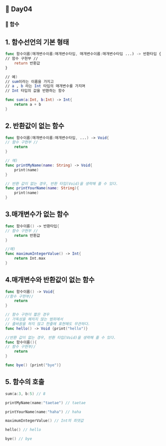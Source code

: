 ## :runner: Day04

### :page_with_curl: 함수

## 1. 함수선언의 기본 형태
```swift
func 함수이름(매개변수이름:매개변수타입, 매개변수이름:매개변수타입 ...) -> 반환타입 {
// 함수 구현부 //
	return 반환값
}

// 예)
// sum이라는 이름을 가지고 
// a , b 라는 Int 타입의 매개변수를 가지며
// Int 타입의 값을 반환하는 함수

func sum(a:Int, b:Int) -> Int{
	return a + b
}
```

## 2. 반환값이 없는 함수
```swift
func 함수이름(매개변수이름:매개변수타입, ...) -> Void{
// 함수 구현부 //
	return
}

// 예)
func printMyName(name: String) -> Void{
	print(name)
}

// 반환 값이 없는 경우, 반환 타입(Void)을 생략해 줄 수 있다.
func printYourName(name: String){
	print(name)
}
```

## 3.매개변수가 없는 함수
```swift
func 함수이름() -> 반환타입{
// 함수 구현부 //
	return 반환값
}

//예)
func maximumIntegerValue() -> Int{
	return Int.max
}
```

## 4.매개변수와 반환값이 없는 함수
```swift
func 함수이름() -> Void{
//함수 구현부//
	return
}

// 함수 구현이 짧은 경우
// 가독성을 해치지 않는 범위에서
// 줄바꿈을 하지 않고 한줄에 표현해도 무관하다.
func hello() -> Void {print("hello")}

//반환 값이 없는 경우, 반환 타입(Void)을 생략해 줄 수 있다.
func 함수이름(){
// 함수 구현부//
	return
}

func bye() {print("bye")}
```

## 5. 함수의 호출 
```swift
sum(a:3, b:5) // 8

printMyName(name:"taetae") // taetae

printYourName(name:"haha") // haha

maximumIntegerValue() // Int의 최댓값

hello() // hello

bye() // bye
```

